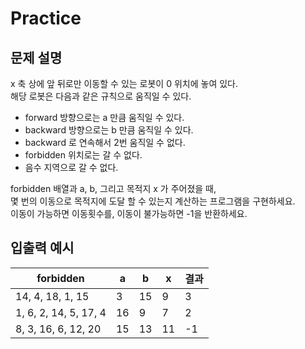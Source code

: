 Practice
===

문제 설명
---

x 축 상에 앞 뒤로만 이동할 수 있는 로봇이 0 위치에 놓여 있다.  
해당 로봇은 다음과 같은 규칙으로 움직일 수 있다.
* forward 방향으로는 a 만큼 움직일 수 있다.
* backward 방향으로는 b 만큼 움직일 수 있다.
* backward 로 연속해서 2번 움직일 수 없다.
* forbidden 위치로는 갈 수 없다.
* 음수 지역으로 갈 수 없다.

forbidden 배열과 a, b, 그리고 목적지 x 가 주어졌을 때,  
몇 번의 이동으로 목적지에 도달 할 수 있는지 계산하는 프로그램을 구현하세요.  
이동이 가능하면 이동횟수를, 이동이 불가능하면 -1을 반환하세요.



입출력 예시
---
|forbidden|a|b|x|결과|
|---|---|---|---|---|
|14, 4, 18, 1, 15|3|15|9|3|
|1, 6, 2, 14, 5, 17, 4|16|9|7|2|
|8, 3, 16, 6, 12, 20|15|13|11|-1|
